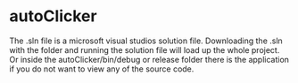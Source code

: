 autoClicker
===========

The .sln file is a microsoft visual studios solution file. Downloading the .sln with the folder and running the solution file 
will load up the whole project. Or inside the autoClicker/bin/debug or release folder there is the application if you do not want to view any of the source code.
